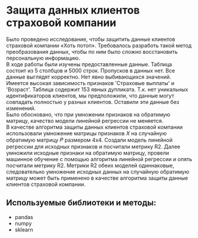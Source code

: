 # Защита данных клиентов страховой компании  
Было проведено исследование, чтобы защитить данные клиентов страховой компании «Хоть потоп». Требовалось разработь такой метод преобразования данных, чтобы по ним было сложно восстановить персональную информацию.  
В ходе работы были изучены предоставленные данные. Таблица состоит из 5 столбцов и 5000 строк. Пропусков в данных нет. Все данные выглядят корректно. Нет явно выбивающихся значений. Имеется высокая зависимость признаков 'Страховые выплаты' и 'Возраст'. Таблица содержит 153 явных дупликата. Т.к. нет уникальных идентификаторов клиентов, мы предположили, что данные могут совпадать полностью у разных клиентов. Оставили эти данные без изменений.  
Было обосновано, что при умножении признаков на обратимую матрицу, качество модели линейной регрессии не меняется.  
В качестве алгоритма защиты данных клиентов страховой компании использовали умножение матрицы признаков 𝑋 на случайную обратимую матрицу 𝑃 размером 4х4. Создали модель линейной регрессии для исходных признаков и посчитали метрику R2. Далее умножили исходные признаки на обратимую матрицу, провели машинное обучение с помощью алгоритма линейной регрессии и опять посчитали метрику R2. Метрики R2 обеих моделей одиннаковые, следовательно умножение исходных данных на случайную обратимую матрицу может быть применено в качестве алгоритма защиты данные клиентов страховой компании.   

## Используемые библиотеки и методы:  
- pandas
- numpy
- sklearn

